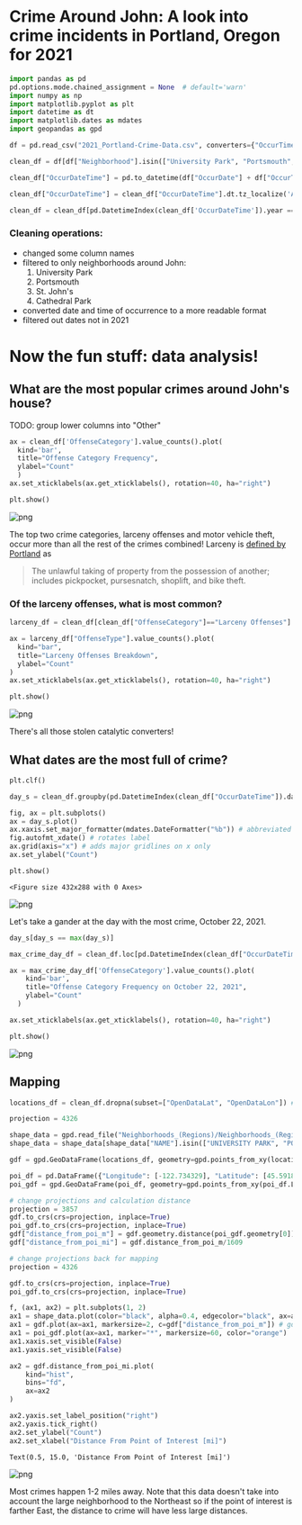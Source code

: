 # Crime Around John: A look into crime incidents in Portland, Oregon for 2021


```python
import pandas as pd
pd.options.mode.chained_assignment = None  # default='warn'
import numpy as np
import matplotlib.pyplot as plt
import datetime as dt
import matplotlib.dates as mdates
import geopandas as gpd
```


```python
df = pd.read_csv("2021_Portland-Crime-Data.csv", converters={"OccurTime": str})
```


```python
clean_df = df[df["Neighborhood"].isin(["University Park", "Portsmouth", "St Johns", "Cathedral Park"])]

clean_df["OccurDateTime"] = pd.to_datetime(df["OccurDate"] + df["OccurTime"], format="%m/%d/%Y%H%M")

clean_df["OccurDateTime"] = clean_df["OccurDateTime"].dt.tz_localize('America/Los_Angeles')

clean_df = clean_df[pd.DatetimeIndex(clean_df['OccurDateTime']).year == 2021]
```

### Cleaning operations:  

- changed some column names  
- filtered to only neighborhoods around John:  
  1. University Park  
  2. Portsmouth
  3. St. John's  
  4. Cathedral Park  
- converted date and time of occurrence to a more readable format  
- filtered out dates not in 2021

# Now the fun stuff: data analysis!

## What are the most popular crimes around John's house?
TODO: group lower columns into "Other"


```python
ax = clean_df['OffenseCategory'].value_counts().plot(
  kind='bar', 
  title="Offense Category Frequency", 
  ylabel="Count"
  )
ax.set_xticklabels(ax.get_xticklabels(), rotation=40, ha="right")

plt.show()
```


    
![png](output_6_0.png)
    


The top two crime categories, larceny offenses and motor vehicle theft, occur more than all the rest of the crimes combined! Larceny is [defined by Portland](https://www.portlandoregon.gov/police/article/28509) as

> The unlawful taking of property from the possession of another; includes pickpocket, pursesnatch, shoplift, and bike theft.

### Of the larceny offenses, what is most common?


```python
larceny_df = clean_df[clean_df["OffenseCategory"]=="Larceny Offenses"]

ax = larceny_df["OffenseType"].value_counts().plot(
  kind="bar", 
  title="Larceny Offenses Breakdown",
  ylabel="Count"
)
ax.set_xticklabels(ax.get_xticklabels(), rotation=40, ha="right")

plt.show()
```


    
![png](output_9_0.png)
    


There's all those stolen catalytic converters!

## What dates are the most full of crime?


```python
plt.clf()

day_s = clean_df.groupby(pd.DatetimeIndex(clean_df["OccurDateTime"]).date).size()

fig, ax = plt.subplots()
ax = day_s.plot()
ax.xaxis.set_major_formatter(mdates.DateFormatter("%b")) # abbreviated months as x ticks
fig.autofmt_xdate() # rotates label
ax.grid(axis="x") # adds major gridlines on x only
ax.set_ylabel("Count")

plt.show()
```


    <Figure size 432x288 with 0 Axes>



    
![png](output_12_1.png)
    


Let's take a gander at the day with the most crime, October 22, 2021.


```python
day_s[day_s == max(day_s)]

max_crime_day_df = clean_df.loc[pd.DatetimeIndex(clean_df["OccurDateTime"]).date == day_s[day_s==max(day_s)].index[0], :]

ax = max_crime_day_df['OffenseCategory'].value_counts().plot(
    kind='bar',
    title="Offense Category Frequency on October 22, 2021",
    ylabel="Count"
  )

ax.set_xticklabels(ax.get_xticklabels(), rotation=40, ha="right")

plt.show()
```


    
![png](output_14_0.png)
    


## Mapping


```python
locations_df = clean_df.dropna(subset=["OpenDataLat", "OpenDataLon"]) # drop rows with no location data

projection = 4326

shape_data = gpd.read_file("Neighborhoods_(Regions)/Neighborhoods_(Regions).shp").to_crs(epsg=projection)
shape_data = shape_data[shape_data["NAME"].isin(["UNIVERSITY PARK", "PORTSMOUTH", "ST. JOHNS", "CATHEDRAL PARK"])]

gdf = gpd.GeoDataFrame(locations_df, geometry=gpd.points_from_xy(locations_df.OpenDataLon, locations_df.OpenDataLat, crs="EPSG:"+str(projection)))

poi_df = pd.DataFrame({"Longitude": [-122.734329], "Latitude": [45.591825]}) # change lat and long to random point close to
poi_gdf = gpd.GeoDataFrame(poi_df, geometry=gpd.points_from_xy(poi_df.Longitude, poi_df.Latitude, crs="EPSG:"+str(projection)))

# change projections and calculation distance
projection = 3857
gdf.to_crs(crs=projection, inplace=True)
poi_gdf.to_crs(crs=projection, inplace=True)
gdf["distance_from_poi_m"] = gdf.geometry.distance(poi_gdf.geometry[0])
gdf["distance_from_poi_mi"] = gdf.distance_from_poi_m/1609

# change projections back for mapping
projection = 4326

gdf.to_crs(crs=projection, inplace=True)
poi_gdf.to_crs(crs=projection, inplace=True)

f, (ax1, ax2) = plt.subplots(1, 2)
ax1 = shape_data.plot(color="black", alpha=0.4, edgecolor="black", ax=ax1)
ax1 = gdf.plot(ax=ax1, markersize=2, c=gdf["distance_from_poi_m"]) # gdf.explore() for interactive map
ax1 = poi_gdf.plot(ax=ax1, marker="*", markersize=60, color="orange")
ax1.xaxis.set_visible(False)
ax1.yaxis.set_visible(False)

ax2 = gdf.distance_from_poi_mi.plot(
    kind="hist",
    bins="fd",
    ax=ax2
)

ax2.yaxis.set_label_position("right")
ax2.yaxis.tick_right()
ax2.set_ylabel("Count")
ax2.set_xlabel("Distance From Point of Interest [mi]")
```




    Text(0.5, 15.0, 'Distance From Point of Interest [mi]')




    
![png](output_16_1.png)
    


Most crimes happen 1-2 miles away. Note that this data doesn't take into account the large neighborhood to the Northeast so if the point of interest is farther East, the distance to crime will have less large distances.


```python

```
